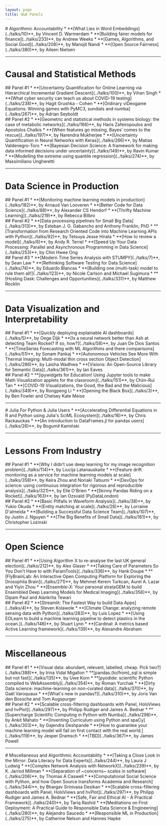 ```yaml
---
layout: page
title: Q&A Panels
---
```


<style>
.panel-anchor {
    position: relative;
    top: -50px;
}
</style>
<div class="panel-anchor" id="acc-1"></div>
# Algorithmic Accountability
* **[What Lies in Word Embeddings](../talks/10)**, by Vincent D. Warmerdam
* **[Building fairer models for finance](../talks/233)**, by Andrew Weeks
* **[Games, Algorithms, and Social Good](../talks/208)**, by Manojit Nandi
* **[Open Source Fairness](../talks/380)**, by Aileen Nielsen

---

# Causal and Statistical Methods
<div class="panel-anchor" id="stats-1"></div>
## Panel #1
* **[Uncertainty Quantification for Online Learning via Hierarchical Incremental Gradient Descent](../talks/100)**, by Vihan Singh
* **[What cyber security can teach us about COVID-19 testing](../talks/238)**, by Hagit Grushka - Cohen
* **[Ordinary viDeogame Equations: Winning games with PyMC3, sundials and numba](../talks/267)**, by Adrian Seyboldt

<div class="panel-anchor" id="stats-2"></div>
## Panel #2
* **[Geometric and statistical methods in systems biology: the case of metabolic networks](../talks/166)**, by Haris Zafeiropoulos and Apostolos Chalkis
* **[When features go missing, Bayes’ comes to the rescue](../talks/197)**, by Narendra Mukherjee
* **[Uncertainty Quantification in Neural Networks with Keras](../talks/266)**, by Matias Valdenegro-Toro
* **[Bayesian Decision Science: A framework for making data informed decisions under uncertainty](../talks/149)**, by Ravin Kumar
* **[Modelling the extreme using quantile regression](../talks/274)**, by Massimiliano Ungheretti

---

# Data Science in Production
<div class="panel-anchor" id="prod-1"></div>
## Panel #1
* **[Monitoring machine learning models in production](../talks/182)**, by Arnaud Van Looveren
* **[Better Code for Data Science](../talks/88)**, by Alexander CS Hendorf
* **[Thrifty Machine Learning](../talks/219)**, by Rebecca Bilbro

<div class="panel-anchor" id="prod-2"></div>
## Panel #2
* **[Data processing pipelines for Small Big Data](../talks/313)**, by Esteban J. G. Gabancho and Anthony Franklin, PhD
* **[Transformation from Research Oriented Code into Machine Learning APIs with Python](../talks/92)**, by Tetsuya Jesse Hirata
* **[How to review a model](../talks/6)**, by Andy R. Terrel
* **[Speed Up Your Data Processing: Parallel and Asynchronous Programming in Data Science](../talks/253)**, by Chin Hwee Ong

<div class="panel-anchor" id="prod-3"></div>
## Panel #3
* **[Modern Time Series Analysis with STUMPY](../talks/7)**, by Sean Law
* **[Rethinking Software Testing for Data Science](../talks/74)**, by Eduardo Blancas
* **[Building one (multi-task) model to rule them all!](../talks/123)**, by Nicole Carlson and Michael Sugimura
* **[Hosting Dask: Challenges and Opportunities](../talks/331)**, by Matthew Rocklin

---

# Data Visualization and Interpretability
<div class="panel-anchor" id="viz-1"></div>
## Panel #1
* **[Quickly deploying explainable AI dashboards](../talks/5)**, by Oege Dijk
* **[Is a neural network better than Ash at detecting Team Rocket? If so, how?](../talks/58)**, by Juan De Dios Santos
* **[TimeSeries Forecasting with ML Algorithms and there comparisons](../talks/51)**, by Sonam Pankaj
* **[Autonomous Vehicles See More With Thermal Imaging: Multi-modal thin cross section Object Detection](../talks/286)**, by Laisha Wadhwa
* **[Visions: An Open-Source Library for Semantic Data](../talks/361)**, by Ian Eaves

<div class="panel-anchor" id="viz-2"></div>
## Panel #2
* **[ipywidgets for Education! Using Jupyter tools to make Math Visualization applets for the classroom](../talks/151)**, by Chiin-Rui Tan
* **[COVID-19 Visualizations, the Good, the Bad and the Malicious](../talks/349)**, by Rongpeng Li
* **[Opening the Black Box](../talks/3)**, by Ben Fowler and Chelsey Kate Meise

---

<div class="panel-anchor" id="julia-1"></div>
# Julia For Python & Julia Users
* **[Accelerating Differential Equations in R and Python using Julia's SciML Ecosystem](../talks/16)**, by Chris Rackauckas
* **[An introduction to DataFrames.jl for pandas users](../talks/26)**, by Bogumił Kamiński

---

# Lessons From Industry
<div class="panel-anchor" id="industry-1"></div>
## Panel #1
* **[Why I didn’t use deep learning for my image recognition problem](../talks/114)**, by Liucija Latanauskaite
* **[Feature drift monitoring as a service for machine learning models at scale](../talks/358)**, by Keira Zhou and Noriaki Tatsumi
* **[DevOps for science: using continuous integration for rigorous and reproducible analysis](../talks/321)**, by Elle O'Brien
* **[Skinny Pandas Riding on a Rocket](../talks/163)**, by Ian Ozsvald (PyDataLondon)

<div class="panel-anchor" id="industry-2"></div>
## Panel #2
* **[Basic Pitfalls in Waveform Analysis](../talks/38)**, by Yukio Okuda
* **[Entity matching at scale](../talks/28)**, by Lorraine D'almeida
* **[Building a Successful Data Science Team](../talks/107)**, by Justin J. Nguyen
* **[The Big Benefits of Small Data](../talks/161)**, by Christopher Lozinski

---

# Open Science
<div class="panel-anchor" id="opensci-1"></div>
## Panel #1
* **[Using Algorithm X to re-analyse the last UK general election](../talks/212)**, by Alex Glaser
* **[Taking Care of Parameters So You Don’t Have to with ParamTools](../talks/336)**, by Hank Doupe
* **[FlyBrainLab: An Interactive Open Computing Platform for Exploring the Drosophila Brain](../talks/271)**, by Mehmet Kerem Turkcan, Aurel A. Lazar and Yiyin Zhou
* **[Ensemble-X: Your personal strataGEM to build Ensembled Deep Learning Models for Medical Imaging](../talks/356)**, by Dipam Paul and Alankrita Tewari

<div class="panel-anchor" id="opensci-2"></div>
## Panel #2
* **[Streamlit: The Fastest Way to build Data Apps](../talks/4)**, by Steven Kolawole
* **[Climate Change: analyzing remote sensing data with Python](../talks/283)**, by Luis Lopez
* **[Using EOLearn to build a machine learning pipeline to detect plastics in the ocean.](../talks/146)**, by Stuart Lynn
* **[Cardinal: A metrics based Active Learning framework](../talks/139)**, by Alexandre Abraham

---

# Miscellaneous
<div class="panel-anchor" id="misc-1"></div>
## Panel #1
* **[Visual data: abundant, relevant, labelled, cheap. Pick two?](../talks/388)**, by Irina Vidal Migallon
* **[pandas.(to/from)_sql is simple but not fast](../talks/135)**, by Uwe Korn
* **[pyodide: scientific Python compiled to WebAssembly](../talks/354)**, by Roman Yurchak
* **[Dirty Data science: machine-learning on non-curated data](../talks/370)**, by Gaël Varoquaux
* **[What's new in pandas?](../talks/310)**, by Joris Van den Bossche and Tom Augspurger

<div class="panel-anchor" id="misc-2"></div>
## Panel #2
* **[Scalable cross-filtering dashboards with Panel, HoloViews and hvPlot](../talks/297)**, by Philipp Rudiger and James A. Bednar
* **[Supercharge Scientific Computing in Python with Numba](../talks/298)**, by Ankit Mahato
* **[Inventing Curriculum using Python and spaCy](../talks/303)**, by Gajendra Deshpande
* **[How to guarantee your machine learning model will fail on first contact with the real world.](../talks/119)**, by Jesper Dramsch
* **[TBD](../talks/367)**, by James Powell

---

<div class="panel-anchor" id="misc-acc-1"></div>
# Miscellaneous and Algorithmic Accountability
* **[Taking a Close Look in the Mirror: Data Literacy for Data Experts](../talks/244)**, by Laura J Ludwig
* **[Complex Network Analysis with NetworkX](../talks/239)**, by K. Jarrod Millman
* **[Separation of ~concerns~ scales in software](../talks/206)**, by Thomas A Caswell
* **[Computational Social Science with Python, and how Open Source transforms Academia and Research](../talks/344)**, by Bhargav Srinivasa Desikan
* **[Scalable cross-filtering dashboards with Panel, HoloViews and hvPlot](../talks/297)**, by Philipp Rudiger and James A. Bednar
* **[Safe, Fair and Ethical AI - A Practical Framework](../talks/240)**, by Tariq Rashid
* **[Meditations on First Deployment: A Practical Guide to Responsible Data Science & Engineering](../talks/280)**, by Alejandro Saucedo
* **[Responsible ML in Production](../talks/275)**, by Catherine Nelson and Hannes Hapke

